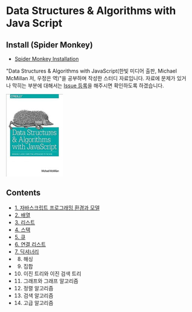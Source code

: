 # Data Structures & Algorithms with Java Script
## Install (Spider Monkey)
- [Spider Monkey Installation](https://github.com/wonism/datastructures-and-algorithms-with-js/blob/master/install-spidermonkey.md)

"Data Structures &amp; Algorithms with JavaScript(한빛 미디어 출판, Michael McMillan 저, 우정은 역)"을 공부하며 작성한 스터디 자료입니다.
자료에 문제가 있거나 막히는 부분에 대해서는 [Issue 등록](https://github.com/wonism/datastructures-and-algorithms-with-js/issues/new)을 해주시면 확인하도록 하겠습니다.

![](https://github.com/wonism/datastructures-and-algorithms-with-js/blob/master/img/book-front.jpg)

## Contents
- [1. 자바스크립트 프로그래밍 환경과 모델](https://github.com/wonism/datastructures-and-algorithms-with-js/blob/master/ch-01.md)
- [2. 배열](https://github.com/wonism/datastructures-and-algorithms-with-js/blob/master/ch-02.md)
- [3. 리스트](https://github.com/wonism/datastructures-and-algorithms-with-js/blob/master/ch-03.md)
- [4. 스택](https://github.com/wonism/datastructures-and-algorithms-with-js/blob/master/ch-04.md)
- [5. 큐](https://github.com/wonism/datastructures-and-algorithms-with-js/blob/master/ch-05.md)
- [6. 연결 리스트](https://github.com/wonism/datastructures-and-algorithms-with-js/blob/master/ch-06.md)
- [7. 딕셔너리](https://github.com/wonism/datastructures-and-algorithms-with-js/blob/master/ch-07.md)
- 8. 해싱
- 9. 집합
- 10. 이진 트리와 이진 검색 트리
- 11. 그래프와 그래프 알고리즘
- 12. 정렬 알고리즘
- 13. 검색 알고리즘
- 14. 고급 알고리즘


